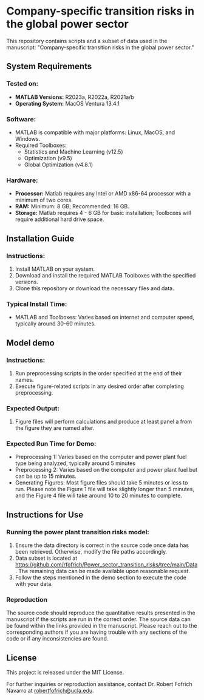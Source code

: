 # Company-specific transition risks in the global power sector

This repository contains scripts and a subset of data used in the manuscript: "Company-specific transition risks in the global power sector."

## System Requirements

### Tested on:
- **MATLAB Versions:** R2023a, R2022a, R2021a/b
- **Operating System:** MacOS Ventura 13.4.1

### Software:
- MATLAB is compatible with major platforms: Linux, MacOS, and Windows.
- Required Toolboxes: 
  - Statistics and Machine Learning (v12.5)
  - Optimization (v9.5)
  - Global Optimization (v4.8.1)

 ### Hardware:
- **Processor:** Matlab requires any Intel or AMD x86-64 processor with a minimum of two cores.
- **RAM:** Minimum: 8 GB; Recommended: 16 GB.
- **Storage:** Matlab requires 4 - 6 GB for basic installation; Toolboxes will require additional hard drive space.

## Installation Guide

### Instructions:
1. Install MATLAB on your system.
2. Download and install the required MATLAB Toolboxes with the specified versions.
3. Clone this repository or download the necessary files and data.

### Typical Install Time:
- MATLAB and Toolboxes: Varies based on internet and computer speed, typically around 30-60 minutes.

## Model demo

### Instructions:
1. Run preprocessing scripts in the order specified at the end of their names.
2. Execute figure-related scripts in any desired order after completing preprocessing.

### Expected Output:
1. Figure files will perform calculations and produce at least panel a from the figure they are named after. 

### Expected Run Time for Demo:
- Preprocessing 1: Varies based on the computer and power plant fuel type being analyzed, typically around 5 minutes
- Preprocessing 2: Varies based on the computer and power plant fuel but can be up to 15 minutes.
- Generating Figures: Most figure files should take 5 minutes or less to run. Please note the Figure 1 file will take slightly longer than 5 minutes, and the Figure 4 file will take around 10 to 20 minutes to complete. 

## Instructions for Use

### Running the power plant transition risks model:
1. Ensure the data directory is correct in the source code once data has been retrieved. Otherwise, modify the file paths accordingly.
2. Data subset is located at https://github.com/rfofrich/Power_sector_transition_risks/tree/main/Data. The remaining data can be made available upon reasonable request.
3. Follow the steps mentioned in the demo section to execute the code with your data.

### Reproduction 

The source code should reproduce the quantitative results presented in the manuscript if the scripts are run in the correct order. The source data can be found within the links provided in the manuscript. Please reach out to the corresponding authors if you are having trouble with any sections of the code or if any inconsistencies are found.

## License

This project is released under the MIT License.

For further inquiries or reproduction assistance, contact Dr. Robert Fofrich Navarro at robertfofrich@ucla.edu.
